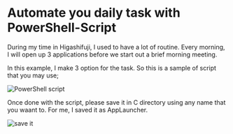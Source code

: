 

# Automate you daily task with PowerShell-Script

During my time in Higashifuji, I used to have a lot of routine.
Every morning, I will open up 3 applications before we start out a brief morning meeting.

In this example, I make 3 option for the task. 
So this is a sample of script that you may use; 



![PowerShell script](https://user-images.githubusercontent.com/3311519/177544209-72aa3fa4-e67e-43f5-b174-ee0ec981af47.png)

Once done with the script, please save it in C directory using any name that you waant to. For me, I saved it as AppLauncher.

![save it](https://user-images.githubusercontent.com/3311519/177548580-15b1c192-3539-4d38-8928-3ad9ae9b75e2.png)
